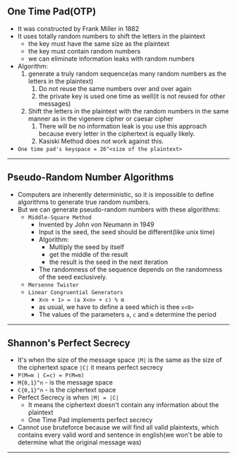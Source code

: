 ## One Time Pad(OTP)
- It was constructed by Frank Miller in 1882
- It uses totally random numbers to shift the letters in the plaintext
  - the key must have the same size as the plaintext
  - the key must contain random numbers
  - we can eliminate information leaks with random numbers
- Algorithm:
  1. generate a truly random sequence(as many random numbers as the letters in the plaintext)
     1. Do not reuse the same numbers over and over again
     2. the private key is used one time as well(it is not reused for other messages)
  2. Shift the letters in the plaintext with the random numbers in the same manner as in the vigenere cipher or caesar cipher
     1. There will be no information leak is you use this approach because every letter in the ciphertext is equally likely.
     2. Kasiski Method does not work against this.
- `One time pad's keyspace = 26^<size of the plaintext>`
---
     
## Pseudo-Random Number Algorithms
- Computers are inherently deterministic, so it is impossible to define algorithms to generate true random numbers.
- But we can generate pseudo-random numbers with these algorithms:
  - `Middle-Square Method`
    - Invented by John von Neumann in 1949
    - Input is the seed, the seed should be different(like unix time)
    - Algorithm:
      - Multiply the seed by itself
      - get the middle of the result
      - the result is the seed in the next iteration
    - The randomness of the sequence depends on the randomness of the seed exclusively. 
  - `Mersenne Twister`
  - `Linear Congruential Generators`
    - `X<n + 1> = (a X<n> + c) % m`
    - as usual, we have to define a seed which is thee `x<0>`
    - The values of the parameters `a`, `c` and `m` determine the period
---
    
## Shannon's Perfect Secrecy
- It's when the size of the message space `|M|` is the same as the size of the ciphertext space `|C|` it means perfect secrecy
- `P(M=m | C=c) = P(M=m)`
- `M{0,1}^n` - is the message space
- `C{0,1}^n` - is the ciphertext space
- Perfect Secrecy is when `|M| = |C|` 
  - It means the ciphertext doesn't contain any information about the plaintext
  - One Time Pad implements perfect secrecy
- Cannot use bruteforce because we will find all valid plaintexts, which contains every valid word and sentence in english(we won't be able to determine what the original message was)
---